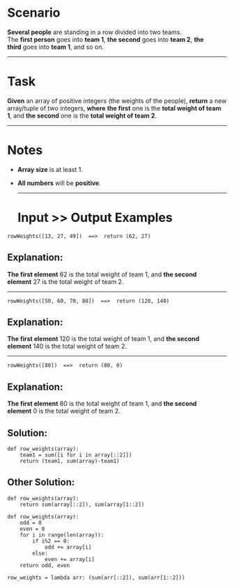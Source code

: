 # Scenario

**Several people** are standing in a row divided into two teams.  
The **first person** goes into **team 1**, **the second** goes into **team 2**, **the third** goes into **team 1**, and so on.

---

# Task

**Given** an array of positive integers (the weights of the people), **return** a new array/tuple of two integers, **where** **the first** one is the **total weight of team 1**, and **the second** one is the **total weight of team 2**.

---

# Notes

-   **Array size** is at least 1.
-   **All numbers** will be **positive**.
    
    ---
    
    # Input >> Output Examples
    

```
rowWeights([13, 27, 49])  ==>  return (62, 27)
```

## **Explanation**:

**The first element** 62 is the total weight of team 1, and **the second element** 27 is the total weight of team 2.

---

```
rowWeights([50, 60, 70, 80])  ==>  return (120, 140)
```

## **Explanation**:

**The first element** 120 is the total weight of team 1, and **the second element** 140 is the total weight of team 2.

---

```
rowWeights([80])  ==>  return (80, 0)
```

## **Explanation**:

**The first element** 80 is the total weight of team 1, and **the second element** 0 is the total weight of team 2.

## **Solution:**

```
def row_weights(array):
    team1 = sum([i for i in array[::2]])
    return (team1, sum(array)-team1)
```

## **Other Solution**:

```
def row_weights(array):
    return sum(array[::2]), sum(array[1::2])
```

```
def row_weights(array):
    odd = 0
    even = 0
    for i in range(len(array)):
        if i%2 == 0:
            odd += array[i]
        else:
            even += array[i]
    return odd, even
```

```
row_weights = lambda arr: (sum(arr[::2]), sum(arr[1::2]))
```